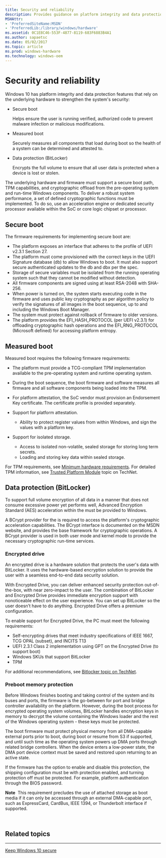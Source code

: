 ```yaml
---
title: Security and reliability
description: Provides guidance on platform integrity and data protection features including Secure boot and BitLocker.
MSHAttr:
- 'PreferredSiteName:MSDN'
- 'PreferredLib:/library/windows/hardware'
ms.assetid: 0C1E8C46-553F-4877-8119-683F6883B4A1
ms.author: sapaetsc
ms.date: 05/02/2017
ms.topic: article
ms.prod: windows-hardware
ms.technology: windows-oem
---
```


# Security and reliability


Windows 10 has platform integrity and data protection features that rely on the underlying hardware to strengthen the system's security:

-   Secure boot

    Helps ensure the user is running verified, authorized code to prevent malware infection or malicious modifications.

-   Measured boot

    Securely measures all components that load during boot so the health of a system can be determined and attested to.

-   Data protection (BitLocker)

    Encrypts the full volume to ensure that all user data is protected when a device is lost or stolen.

The underlying hardware and firmware must support a secure boot path, TPM capabilities, and cryptographic offload from the pre-operating system and run-time Windows components. To deliver a robust system performance, a set of defined cryptographic functions must be implemented. To do so, use an acceleration engine or dedicated security processor available within the SoC or core logic chipset or processor.

## Secure boot


The firmware requirements for implementing secure boot are:

-   The platform exposes an interface that adheres to the profile of UEFI v2.3.1 Section 27.
-   The platform must come provisioned with the correct keys in the UEFI Signature database (db) to allow Windows to boot. It must also support secure authenticated updates to the db and dbx per the spec.
-   Storage of secure variables must be isolated from the running operating system such that they cannot be modified without detection.
-   All firmware components are signed using at least RSA-2048 with SHA-256.
-   When power is turned on, the system starts executing code in the firmware and uses public key cryptography as per algorithm policy to verify the signatures of all images in the boot sequence, up to and including the Windows Boot Manager.
-   The system must protect against rollback of firmware to older versions.
-   The platform provides the EFI\_HASH\_PROTOCOL (per UEFI v2.3.1) for offloading cryptographic hash operations and the EFI\_RNG\_PROTOCOL (Microsoft defined) for accessing platform entropy.

## Measured boot


Measured boot requires the following firmware requirements:

-   The platform must provide a TCG-compliant TPM implementation available to the pre-operating system and runtime operating system.
-   During the boot sequence, the boot firmware and software measures all firmware and all software components being loaded into the TPM.
-   For platform attestation, the SoC vendor must provision an Endorsement Key certificate. The certificate profile is provided separately.
-   Support for platform attestation.

    -   Ability to protect register values from within Windows, and sign the values with a platform key.
-   Support for isolated storage.

    -   Access to isolated non-volatile, sealed storage for storing long term secrets.
    -   Loading and storing key data within sealed storage.

For TPM requirements, see [Minimum hardware requirements](../minimum/minimum-hardware-requirements-overview.md). For detailed TPM information, see [Trusted Platform Module](http://go.microsoft.com/fwlink/?LinkId=624832) topic on TechNet.

## Data protection (BitLocker)


To support full volume encryption of all data in a manner that does not consume excessive power yet performs well, Advanced Encryption Standard (AES) acceleration within the must be provided to Windows.

A BCrypt provider for the is required to access the platform's cryptographic acceleration capabilities. The BCrypt interface is documented on the MSDN website, and provides the base framework for cryptographic operations. A BCrypt provider is used in both user mode and kernel mode to provide the necessary cryptographic run-time services.

### Encrypted drive

An encrypted drive is a hardware solution that protects the user's data with BitLocker. It uses the hardware-based encryption solution to provide the user with a seamless end-to-end data security solution.

With Encrypted Drive, you can deliver enhanced security protection out-of-the-box, with near zero-impact to the user. The combination of BitLocker and Encrypted Drive provides immediate encryption support with nonoticeable effect on the user experience. You can set up BitLocker so the user doesn’t have to do anything. Encrypted Drive offers a premium configuration.

To enable support for Encrypted Drive, the PC must meet the following requirements:

-   Self-encrypting drives that meet industry specifications of IEEE 1667, TCG OPAL (subset), and INCITS T13
-   UEFI 2.3.1 Class 2 implementation using GPT on the Encrypted Drive (to support boot)
-   Windows SKUs that support BitLocker
-   TPM

For additional recommendations, see [Bitlocker topic on TechNet](http://go.microsoft.com/fwlink/?LinkId=624828).

### Preboot memory protection

Before Windows finishes booting and taking control of the system and its buses and ports, the firmware is the go-between for port and bridge controller availability on the platform. However, during the boot process for encrypted operating system volumes, BitLocker handles encryption keys in memory to decrypt the volume containing the Windows loader and the rest of the Windows operating system - these keys must be protected.

The boot firmware must protect physical memory from all DMA-capable external ports prior to boot, during boot or resume from S3 if supported, and until such time as the operating system powers up DMA ports through related bridge controllers. When the device enters a low-power state, the DMA port device context must be saved and restored upon returning to an active state.

If the firmware has the option to enable and disable this protection, the shipping configuration must be with protection enabled, and turning protection off must be protected. For example, platform authentication through the BIOS password.

**Note**  This requirement precludes the use of attached storage as boot media if it can only be accessed through an external DMA-capable port, such as ExpressCard, CardBus, IEEE 1394, or Thunderbolt interface if supported.

 

## Related topics


****
[Keep Windows 10 secure](http://go.microsoft.com/fwlink/?LinkId=624831)

 

 







